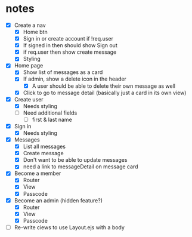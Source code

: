 # notes

- [x] Create a nav
  - [x] Home btn
  - [x] Sign in or create account if !req.user
  - [x] If signed in then should show Sign out
  - [x] if req.user then show create message
  - [x] Styling
- [x] Home page
  - [x] Show list of messages as a card
  - [x] If admin, show a delete icon in the header
    - [x] A user should be able to delete their own message as well
  - [x] Click to go to message detail (basically just a card in its own view)
- [x] Create user
  - [x] Needs styling
  - [ ] Need additional fields
    - [ ] first & last name
- [x] Sign in
  - [x] Needs styling
- [x] Messages
  - [x] List all messages
  - [x] Create message
  - [x] Don't want to be able to update messages
  - [x] need a link to messageDetail on message card
- [x] Become a member
  - [x] Router
  - [x] View
  - [x] Passcode
- [x] Become an admin (hidden feature?)
  - [x] Router
  - [x] View
  - [x] Passcode
- [ ] Re-write ciews to use Layout.ejs with a body